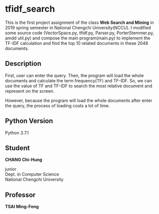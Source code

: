 # tfidf_search
This is the first project assignment of the class <strong>Web Search and Mining</strong> in 2019 spring semester in National Chengchi University(NCCU). I modified some source code (VectorSpace.py, tfidf.py, Parser.py, PorterStemmer.py, amdd util.py) and compose the main program(main.py) to implement the TF-IDF calculation and find the top 10 related documents in these 2048 documents.

## Description
First, user can enter the query. Then, the program will load the whole documents and calculate the term frequency(TF) and TF-IDF. So, we can use the value of TF and TF-IDF to search the most relative document and represent on the screen.
<p>
However, because the program will load the whole documents after enter the query, the process of loading costs a lot of time.

## Python Version
Python 3.7.1

## Student
<strong>CHANG Chi-Hung</strong><p>
junior<br>
Dept. in Computer Science<br>
National Chengchi University

## Professor
<strong>TSAI Ming-Feng</strong>

